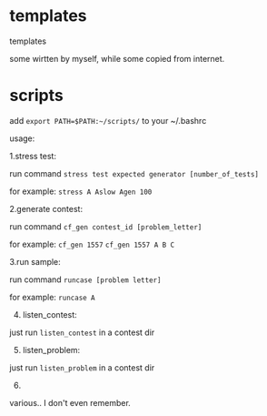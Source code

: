 # templates
templates

some wirtten by myself, while some copied from internet.

# scripts

add `export PATH=$PATH:~/scripts/` to your ~/.bashrc

usage:

1.stress test:

  run command `stress test expected generator [number_of_tests]`
  
  for example:
  `stress A Aslow Agen 100`

2.generate contest:

  run command `cf_gen contest_id [problem_letter]`
  
 for example:
  `cf_gen 1557`
  `cf_gen 1557 A B C`

3.run sample:

  run command `runcase [problem letter]`

for example:
  `runcase A`
  
4. listen_contest:
  
  just run `listen_contest` in a contest dir
  
5. listen_problem:
  
  just run `listen_problem` in a contest dir
  
6.
  
  various.. I don't even remember.

